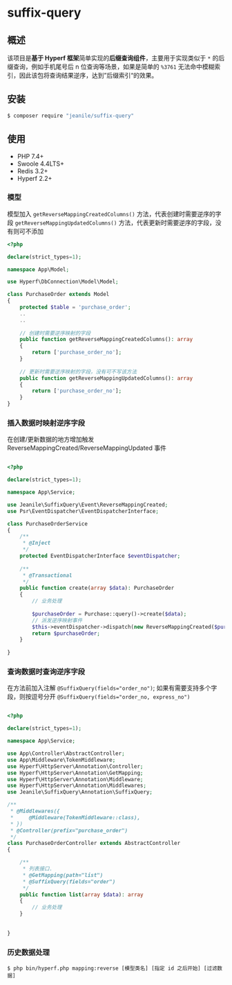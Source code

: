 # suffix-query

## 概述
该项目是**基于 Hyperf 框架**简单实现的**后缀查询组件**，主要用于实现类似于 `*` 的后缀查询，例如手机尾号后 n 位查询等场景，如果是简单的 `%3761` 无法命中模糊索引，因此该包将查询结果逆序，达到”后缀索引“的效果。

## 安装

```bash
$ composer require "jeanile/suffix-query"
```

## 使用

* PHP 7.4+
* Swoole 4.4LTS+
* Redis 3.2+
* Hyperf 2.2+

### 模型

模型加入 `getReverseMappingCreatedColumns()` 方法，代表创建时需要逆序的字段
`getReverseMappingUpdatedColumns()` 方法，代表更新时需要逆序的字段，没有则可不添加

```php
<?php

declare(strict_types=1);

namespace App\Model;

use Hyperf\DbConnection\Model\Model;

class PurchaseOrder extends Model
{
    protected $table = 'purchase_order';
    ..
    ..
    
    // 创建时需要逆序映射的字段
    public function getReverseMappingCreatedColumns(): array
    {
        return ['purchase_order_no'];
    }
    
    // 更新时需要逆序映射的字段，没有可不写该方法
    public function getReverseMappingUpdatedColumns(): array
    {
        return ['purchase_order_no'];
    }
}
```

### 插入数据时映射逆序字段

在创建/更新数据的地方增加触发 ReverseMappingCreated/ReverseMappingUpdated 事件

```php

<?php

declare(strict_types=1);

namespace App\Service;

use Jeanile\SuffixQuery\Event\ReverseMappingCreated;
use Psr\EventDispatcher\EventDispatcherInterface;

class PurchaseOrderService
{
    /**
     * @Inject
     */
    protected EventDispatcherInterface $eventDispatcher;
    
    /**
     * @Transactional
     */
    public function create(array $data): PurchaseOrder
    {
        // 业务处理
        
        $purchaseOrder = Purchase::query()->create($data);
        // 派发逆序映射事件
        $this->eventDispatcher->dispatch(new ReverseMappingCreated($purchaseOrder));
        return $purchaseOrder;
    }
   
}
```

### 查询数据时查询逆序字段

在方法前加入注解 `@SuffixQuery(fields="order_no")`;
如果有需要支持多个字段，则按逗号分开  `@SuffixQuery(fields="order_no, express_no")`

```php

<?php

declare(strict_types=1);

namespace App\Service;

use App\Controller\AbstractController;
use App\Middleware\TokenMiddleware;
use Hyperf\HttpServer\Annotation\Controller;
use Hyperf\HttpServer\Annotation\GetMapping;
use Hyperf\HttpServer\Annotation\Middleware;
use Hyperf\HttpServer\Annotation\Middlewares;
use Jeanile\SuffixQuery\Annotation\SuffixQuery;

/**
 * @Middlewares({
 *     @Middleware(TokenMiddleware::class),
 * })
 * @Controller(prefix="purchase_order")
 */
class PurchaseOrderController extends AbstractController
{

    /**
     * 列表接口.
     * @GetMapping(path="list")
     * @SuffixQuery(fields="order")
     */
    public function list(array $data): array
    {
        // 业务处理
    }
    
   
}
```


### 历史数据处理
```shell
$ php bin/hyperf.php mapping:reverse [模型类名] [指定 id 之后开始] [过滤数据]
```

